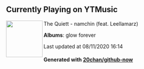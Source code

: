 ## Currently Playing on YTMusic

[<img align="left" width="100" src="https://lh3.googleusercontent.com/kR_RBDwAIwlFZYbKElfaOWWW1Nu-y0fv4Td-yqw-8utVPLkDIRvGDjm6hXEYyUbwVP9UdA4qQbES_5eePw">](https://music.youtube.com/channel/UC8UpjJOF1-iDw04kGk3liSw)

The Quiett - namchin (feat. Leellamarz)

**Albums**: glow forever

Last updated at 08/11/2020 16:14

#### Generated with [20chan/github-now](https://github.com/20chan/github-now)


<!--
**20chan/20chan** is a ✨ _special_ ✨ repository because its `README.md` (this file) appears on your GitHub profile.

Here are some ideas to get you started:

- 🔭 I’m currently working on ...
- 🌱 I’m currently learning ...
- 👯 I’m looking to collaborate on ...
- 🤔 I’m looking for help with ...
- 💬 Ask me about ...
- 📫 How to reach me: ...
- 😄 Pronouns: ...
- ⚡ Fun fact: ...
-->
